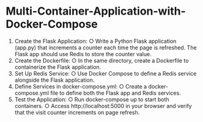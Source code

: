 # Multi-Container-Application-with-Docker-Compose

1.	Create the Flask Application:
○	Write a Python Flask application (app.py) that increments a counter each time the page is refreshed. The Flask app should use Redis to store the counter value.
2.	Create the Dockerfile:
○	In the same directory, create a Dockerfile to containerize the Flask application.
3.	Set Up Redis Service:
○	Use Docker Compose to define a Redis service alongside the Flask application.
4.	Define Services in docker-compose.yml:
○	Create a docker-compose.yml file to define both the Flask app and Redis services.
5.	Test the Application:
○	Run docker-compose up to start both containers.
○	Access http://localhost:5000 in your browser and verify that the visit counter increments on page refresh.
